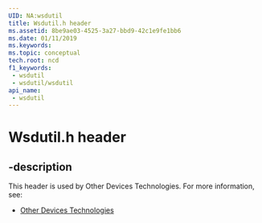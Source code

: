 ```yaml
---
UID: NA:wsdutil
title: Wsdutil.h header
ms.assetid: 8be9ae03-4525-3a27-bbd9-42c1e9fe1bb6
ms.date: 01/11/2019
ms.keywords: 
ms.topic: conceptual
tech.root: ncd
f1_keywords:
 - wsdutil
 - wsdutil/wsdutil
api_name:
 - wsdutil
---
```


# Wsdutil.h header


## -description

This header is used by Other Devices Technologies. For more information, see:

- [Other Devices Technologies](../_ncd/index.md)

